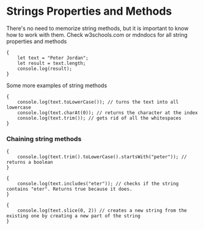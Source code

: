 # Strings Properties and Methods

There's no need to memorize string methods, but it is important to know how to work with them. Check w3schools.com or mdndocs for all string properties and methods

    {
        let text = "Peter Jordan";
        let result = text.length;
        console.log(result);
    }

Some more examples of string methods

    {
        console.log(text.toLowerCase()); // turns the text into all lowercase
        console.log(text.charAt(0)); // returns the character at the index
        console.log(text.trim()); // gets rid of all the whitespaces
    }

### Chaining string methods

    {
        console.log(text.trim().toLowerCase().startsWith("peter")); // returns a boolean
    }

    {
        console.log(text.includes("eter")); // checks if the string contains "eter". Returns true because it does.
    }

    {
        console.log(text.slice(0, 2)) // creates a new string from the existing one by creating a new part of the string
    }
